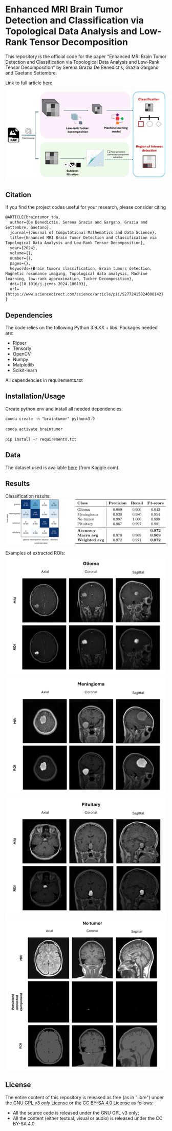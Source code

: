 # Enhanced MRI Brain Tumor Detection and Classification via Topological Data Analysis and Low-Rank Tensor Decomposition

This repository is the official code for the paper "Enhanced MRI Brain Tumor Detection and Classification via Topological Data Analysis and Low-Rank Tensor Decomposition" by Serena Grazia De Benedictis, Grazia Gargano and Gaetano Settembre.

Link to full article [here](https://www.sciencedirect.com/science/article/pii/S2772415824000142).

![Workflow](https://github.com/gaetanosettembre/BrainTumor_clf_TDA/blob/main/images/workflow_BT.png?raw=true)


## Citation
If you find the project codes useful for your research, please consider citing


```
@ARTICLE{braintumor_tda,
  author={De Benedictis, Serena Grazia and Gargano, Grazia and Settembre, Gaetano},
  journal={Journal of Computational Mathematics and Data Science}, 
  title={Enhanced MRI Brain Tumor Detection and Classification via Topological Data Analysis and Low-Rank Tensor Decomposition}, 
  year={2024},
  volume={},
  number={},
  pages={},
  keywords={Brain tumors classification, Brain tumors detection, Magnetic resonance imaging, Topological data analysis, Machine learning, low-rank approximation, Tucker Decomposition},
  doi={10.1016/j.jcmds.2024.100103},
  url={https://www.sciencedirect.com/science/article/pii/S2772415824000142}
}

```

## Dependencies

The code relies on the following Python 3.9.XX + libs. Packages needed are:
 
* Ripser
* Tensorly
* OpenCV
* Numpy
* Matplotlib
* Scikit-learn

All dependencies in requirements.txt

## Installation/Usage

Create python env and install all needed dependencies:

    conda create -n "braintumor" python=3.9

    conda activate braintumor

    pip install -r requirements.txt

## Data

The dataset used is available [here](https://www.kaggle.com/datasets/masoudnickparvar/brain-tumor-mri-dataset) (from Kaggle.com).

## Results

Classification results:
![Confusion Matrix and Classification report](https://github.com/gaetanosettembre/BrainTumor_clf_TDA/blob/main/images/res_cls.png?raw=true)

Examples of extracted ROIs:
![ROI_glioma](https://github.com/gaetanosettembre/BrainTumor_clf_TDA/blob/main/images/roi_glioma.png)
![ROI_meningioma](https://github.com/gaetanosettembre/BrainTumor_clf_TDA/blob/main/images/roi_meningioma.png)
![ROI_pituitary](https://github.com/gaetanosettembre/BrainTumor_clf_TDA/blob/main/images/roi_pituitary.png)
![ROI_notumor](https://github.com/gaetanosettembre/BrainTumor_clf_TDA/blob/main/images/roi_notumor.png)

## License

The entire content of this repository is released as free (as in "libre") under the [GNU GPL v3 _only_ License](LICENSE) or the [CC BY-SA 4.0 License](https://creativecommons.org/licenses/by-sa/4.0/legalcode) as follows:

- All the source code is released under the GNU GPL v3 only;
- All the content (either textual, visual or audio) is released under the CC BY-SA 4.0.
